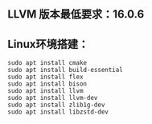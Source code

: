## LLVM 版本最低要求：16.0.6

## Linux环境搭建：
```
sudo apt install cmake
sudo apt install build-essential
sudo apt install flex
sudo apt install bison
sudo apt install llvm
sudo apt install llvm-dev
sudo apt install zlib1g-dev
sudo apt install libzstd-dev
```
